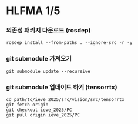 # HLFMA 1/5

### 의존성 패키지 다운로드 (rosdep)
```
rosdep install --from-paths . --ignore-src -r -y
```

### git submodule 가져오기
```
git submodule update --recursive
```

### git submodule 업데이트 하기 (tensorrtx)
```
cd path/to/ieve_2025/src/vision/src/tensorrtx
git fetch origin
git checkout ieve_2025/PC
git pull origin ieve_2025/PC
```
